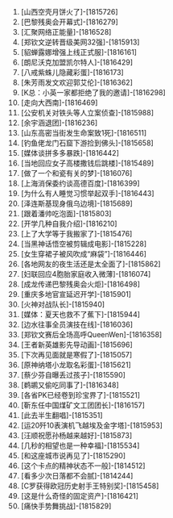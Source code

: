 
1. [山西空壳月饼火了]-[1815726]
1. [巴黎残奥会开幕式]-[1816279]
1. [汇聚网络正能量]-[1816528]
1. [郑钦文逆转晋级美网32强]-[1815913]
1. [貂蝉露娜增强上线正式服]-[1816161]
1. [朗尼沃克加盟凯尔特人]-[1816429]
1. [八戒紫蛛儿隐藏彩蛋]-[1816173]
1. [朱芳雨发文欢迎郭艾伦]-[1816362]
1. [K总：小英一家都拒绝了我的邀请]-[1816298]
1. [走向大西南]-[1816469]
1. [公安机关对铁头等人立案侦查]-[1815988]
1. [余宇涵退团]-[1816236]
1. [山东高密当街发生命案致1死]-[1816511]
1. [钓鱼佬龙门石窟下游捡到佛头]-[1815658]
1. [媒体谈拼多多暴跌]-[1816442]
1. [当地回应女子高楼撒钱后跳楼]-[1815489]
1. [做了一个和瓷有关的梦]-[1816076]
1. [上海消保委约谈高德百度]-[1816399]
1. [为什么有人睡觉习惯举起双手]-[1816443]
1. [泽连斯基现身俄乌边境]-[1815689]
1. [跟着潘帅吃泡面]-[1815803]
1. [开学几种自我介绍]-[1816210]
1. [上了大学等于我搬家了]-[1815476]
1. [当黑神话悟空被剪辑成电影]-[1815228]
1. [女生穿裙子被风吹成“麻袋”]-[1816446]
1. [各地网友的夜生活还是太全面了]-[1815862]
1. [妇联回应4胞胎家庭收入微薄]-[1816074]
1. [成龙传递巴黎残奥会火炬]-[1816498]
1. [重庆多地官宣延迟开学]-[1815901]
1. [火神对战队长]-[1815940]
1. [媒体：夏天也救不了蕉下]-[1815944]
1. [边水往事全员演技在线]-[1816036]
1. [郑钦文赛后全场高呼QueenWen]-[1816358]
1. [王者新英雄影先导动画]-[1815696]
1. [下次再见面就是寒假了]-[1815057]
1. [原神纳塔小龙取名彩蛋]-[1815621]
1. [蔡少芬自曝丢过孩子]-[1815590]
1. [鹈鹕又偷吃同事了]-[1816348]
1. [各省PK已经卷到珍宝界了]-[1815521]
1. [靳东任中国煤矿文工团团长]-[1816157]
1. [此去半生翻唱]-[1815351]
1. [运20歼10表演机飞越埃及金字塔]-[1815953]
1. [汪顺祝愿孙杨越来越好]-[1815873]
1. [几秒的相望也是一种幸福]-[1815534]
1. [和这座城市说再见了]-[1815290]
1. [这个卡点的精神状态不一般]-[1814512]
1. [看多少次日落都不会腻]-[1814244]
1. [C罗获得欧冠历史射手王特别奖]-[1815458]
1. [这是什么奇怪的固定资产]-[1816421]
1. [痛快手势舞挑战]-[1815829]